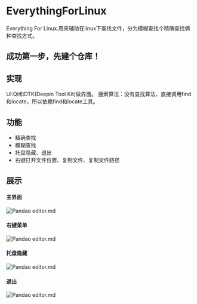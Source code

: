 # EverythingForLinux
Everything For Linux.用来辅助在linux下查找文件，分为模糊查找个精确查找俩种查找方式。

## 成功第一步，先建个仓库！

## 实现
UI:Qt和DTK(Deepin Tool Kit)做界面。
搜索算法：没有查找算法，直接调用find和locate，所以依赖find和locate工具。

## 功能
- 精确查找
- 模糊查找
- 托盘隐藏、退出
- 右键打开文件位置、复制文件、复制文件路径

## 展示
#### 主界面
![Pandao editor.md](https://github.com/UOS-AlvisWang/EverythingForLinux/blob/master/show/main.png")

#### 右键菜单
![Pandao editor.md](https://github.com/UOS-AlvisWang/EverythingForLinux/blob/master/show/rightBtnMenu.png")

#### 托盘隐藏
![Pandao editor.md](https://github.com/UOS-AlvisWang/EverythingForLinux/blob/master/show/tray.png")

#### 退出
![Pandao editor.md](https://github.com/UOS-AlvisWang/EverythingForLinux/blob/master/show/exit.png")
